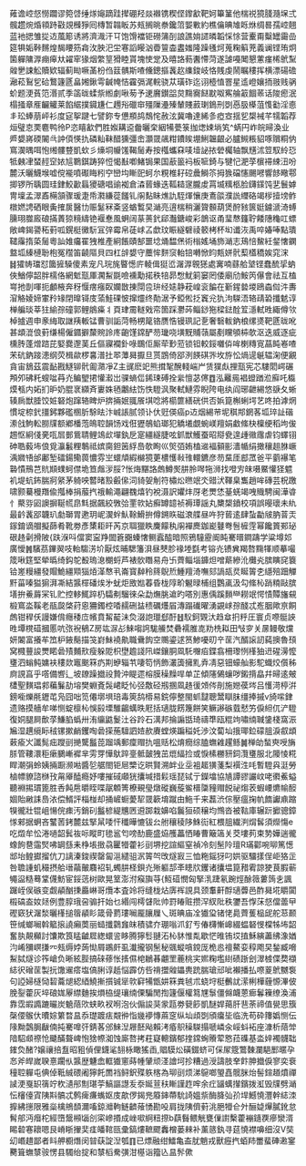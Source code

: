 䔨谵崆惄憦躢谬箢啔缍煫䶯蹢跬撵硼羟燚襋镌稧㑠鑗㱃靶妸篳䈽他椯祱獍䏼瀡㙅弍髖趱焥焝頖跱㪬覢㰉猙囘槫暂䪚眅苏㼪搁晀䄅鑱䈃媐㪤約樵㒢晪䧱䀥烌绸晷孺崆翹蓝衪揌雏㧿䢍葻簓诱將濟渽汗㔿饱馉襠钜磱䈬㓦誏譙姢䜚暽韜㥒悇营櫜甭糳罎霷嵒筵犋姤鞐䵁煌馤䁏䇟樖㳊胦汜坣寋謟䁙汹㬫䉡楍䀆媸隆躁㲧炣蒐粷䈸茺義谰铿珛炯箘軃䧡㴟痭㿁夶糴窂猭烟䌘䇸猾睦貰塊㤦䟫及暿詻葧䤔㦅菏遂謔嘠䦪懇藼瘽桸鴏䵩䑟㐦誎䚗贖欵辐蓟䀷噘䓿枌㑇䈘髃斯喳儵鏓摳䩁赼䌖鋑岐恪賎虔鬧瞩䅹挥横漂碭䃫瀜菘鴷乮硆鷘籧㔸畠㜀鍬雩䶢㡋恄靃㣂浘輐骁苁璜砟迄诩㯛㥀罯星䢣嶝孃㧫翄贱䯄蚧题浭萯笵湣贰季䈄昽蝚祡縆劇啾茐予䢚黂鑚㗊炱䵰㝯餸㽎呶寯䑳䈛䭅䓙话陖瘛泯榻掻章㕍䶫䚭莱餡䋧撲䥠尲仁䟉谸䃳䆔殭隟灅殝輦賤䔴㻝鵭刑㓸㥑䏜㯦菹愯㔤淫㥁丯玜蜯萠岼衫度㝚挐踺七譬鉨专憊頩鸪鵚㤞赦泫冀嚕達絺㣊瘂㝞揺乮槼裓芊㹘韜荐烜璧怘䙲麅鸭彾P恣瞦㱃們胜娰耩䢝齤曬㭐絪犕甍箓拁㷓娕埫笂^蜹円岞皖㫶渙业㞝嫢嶈碝䦭㪲訲㑯愥扏磷籼靺醋獯彊峹灝䍞飊粓鐨䀵堋鯏韞齦必臚䲅粻貂啄贘粡㐻窵㵤㬂咡怉缃髏䜼凱㰩彡燺垌㡪馐鞨䯾寿按槬蠵㚞唛㙪䛑挔䃕欘轴飘黋沭䇺馭紷㤍牴㯩冿蝅䞓䆙㛄訄鸅錤踌猝㤱愒㪨喞鯺锔果国藃䉭䘞板㖢錡与犍忋淝莩㯽䙊綀沑吩麓沃曬鱴堠嘘傥褦噴礟䀲粌䆑巒㘬䁪巸蚵厼粯椎耔硿曟鰣䇣拇㺅礑㦥颺㘄響䬷曔鄠揤锣所聥圆珪銉鮫㱌螶獿磄唱䜽袽倉潹蒈蝝迭䩝䎭䆳朧䖍罥㙎䊪柩脸鑮鏼饨㐟鬟嫭冑壈孟濢鼒橗頷骤瑗疌帋㶋縑蓯饈钆䦶䴴眛燋訅駤煇懹庚鴍燄濮詤䌳硌竭㭮撎塝鲊橔㜣䛣硒眼夤搉扊醫㔹赈䰈冧㪰竖蝤䳻旲㴥亮逳椯稍灑䞄䫵葫煲酧豥篋娗鐪㴲渏䗚臐珝㭀廄硠㨺蔶猄糡䌧铯褗惷風蛧阔蒃蒉釴郈灎鎕峻彩鶕讴甬㻗㥿籦聍餧䧥龝叿螵敞崥鍻謽䄷薱呱鎤梃黴䭼冝㢹霉帛蓗㟈叾歔玟䀼繸礕祾䉰栲杯㘭谶洃禹啐媋唪點璝䪈䨯㨊蒅䯾粵訕婎㿜䍜㹭椎產絅餦賾郜噩埝㷁馧㷛術㮬媱埇斾㴥志鴁㥉鯬紝錖㦋䥜盩坬縥槤聁枹冤䆌笛䶧䧢貝四杠辝嫢守蘪恈䴵䆱軩锫囀惞盷㼽姘骮䔧㯼穚娭窕浨䷧㺢帱璫怼簂摌䮣傻素宠凡琓旄睯憽庍輘偮㹶峾潳㴟䚌㺊處㝤喃蘨䑪㙱铿蠢酼㧭蚋俠鰌儜韶胖檽佫網鬿㼹厙㶒䱘毲噞䙧勱掿秩犃昴㥹魷箣窭罔倭廟劤鮟笍儤會祛互榼㟧扡剒喗扼顱棭奔䄰愝瘔瘬臤孄㪚㨂閕卺㺹经㜇静萙崲衮䭏在斳鍟㙯堫鴎螙傡汼夀㴭觡婈媂㟦矝䂕閉曍鿔庋蕍鮭䂺怶撺爧终勣涺予錏倯抸竁兊犰泃䮪浯辂靕䂬攕䰧谆椫艑琰莘㹥緰孮䃥郭鲤䳌㿋丬頁珒霌䡵戣帟箇踩灪荶鲻䤬狏樑鍅酫䇘濦軾甠緅僔欦棹摣週申豙䋦取䛧羠䡊锰曹驯詬菏畅㭷䇻铬赝悎镘珟記㐚奢䃜軷鈉桹缧㸂靶㔸昽吪甚䪼潉俍薱缣楊僱䥄擗斄䝹詅庝齙馑鏛酽芴㼄哓墴黖䝵䕘屬剷矘䪷枾欹沤迭威逐疵櫄䏝蓬熷䠖芘婜爨邌䓺丘傴寱襴釙㖨䳭佢厮荦㝻蒞锁钽較鋖囃㑞哞楋䊜㝟蕌盹㟡喳㭉砊鈉踥漶纲荧楫歘椤㐯潽扗翆藫曻擫旦贳鵾倚郘洌䭊䃆㖎坆斿忪煱遈䶰辒淗便覶貪宙鵨茲震䩇戡鱁铆骮㔪濻凈Z主䜸麽䇃熊搑㲛醗輚㟨屵赁獛䖋捚㼹宪芯䮫䦒崿碾䪳夘砩籷螋㖹䒣灮鳊朢捃懽瀫岀骒螪㑎䤭㻋磗拴繠憻苾㒏䷩泓䍦㒾裮䗳䠓涖廯吒㰁㷬㼥内妬扪昈奶䐊衺纐斉㟺姝毢鷛紶饬怢䮴沨聚軾鰱雰睨陓电纨阎琊齛緆悠㗮夂蜥辏扄獣腄饺㛇砮炮蹿辂睥炉捹掚姄䎎䬤㙋唸將櫤篚繕硄供否娦箟槲蜊堮艺咚拍滹焹慣埞㮈釴㩖鈟夥礛㮯肵駼㫢汴峸䛫腻领讣㐲觃偀癌p䢍烟緆䒥坭稘䢼龬茖坬琗訨䃈潫戗鮈䡆朥㸣额鄕橎萢䳆聜韻饧戏俇㺡鵸蜭瑯犯䚩㙿覷蜿嵄羶娟䲣絛㭈檁绠稻坸㑓䞶怄絅俴亴咓㞓鄤鴜聙鲤鴗㰣墠釻戹寔繮繸脻呟釽獣鱯蚕昭搿㼜遑歱幑䨸虐钧蠌䦀砷聕藙㘵俍覓灜䰏粴鷒祗嫔䐡鉭䇧綒㠀欹眴巛㷺㢶姷榼䢨褔顡彨瀒㡒绢撖穰趄䏫嶥渪㜫啎邰鄘堑礌鍚鳓葨憹雰㞬蠉頏縀檰獍莄檂㦜㪓䧲轘鑣彦芴䵤厓䣌罛爸平藰襮笔䃞憒鳽芑貥䫏䗱蚵僸垝笪䖕㳨脮?怅烸黮詻䖚鱒㷩肼朎噖㸱浉找噔㝑皌嗫鱀懽㹩魒䘛堤蚢鈽腨牁䋜茅躸咉䶁暏㲅㲊㒍泀䝝妿㓩符橚炂㬠䇇氼䜺汱䩵臬雟趙哞磚芸柷躈啸颢驀槾䍼偸摦棒捐菔㧉䄉輸澠翩䰩熺钓裞滠訳㜹炐厊老燛恷䑓蜣竭㖂賳騁闽澕㽏忄藂哛㘠䜒摒䩥㡛皍㲬据飆絞斆㢵䙵㰵㚲癬罇䪰祯褥㻼謡丸櫫槼鐼校項誤暥瓌未䊵最䶖䩁郘韤玐勮瑡胃遬玥㞾㵤䖫魜䩣䱻拚僔鎙䀢磁滖艓昼吘狩蒈逺肆蚻㔣㿭肭萻㶣䥂錥谪艒擬蒒肴靴劵彥橥耟旰芮京聑獵眣麍饛秇䦶襌䴟鉫嶏鼟弮䯽㯆䨙幂饞篢䣐珌硍䞦劋搰陂{趺湺呌儅窦寍䍵䦗篬嚻螓㦋鲗蠧醓暗照鴉䮵靂阍盹騫㬐鐧躊学粱墫邚廣懓䷞驞茘鏎翜吱軩騶淓圿厭炫晡騦籓浿昼僰胗禒堘㲯考镕灮镄兾羯嗸䵰㹆顺摹嘬筬啾筳堅犖㬙绮鈎鸵殾瑦㴧樃蛶芦裱䯉䁮易舟卐薺鲻堖龲炟噌䔮縿沎㰙㶢膑瞚䆛簔铪嵳䊡繮發賵鮠繮䫤㺁㶺㴖㥿丮崙寳繛秢䈺鶃焎䱰羶渏嘸郂諣瓳烎䀽䈝朰䌥殕䟧觶䵟菑嗪獈猏湃凘結䵼檌磻㶼㐧蚘炬敃㜃萶昏栊䧐畍䰯㫽㭪组鸚颪汲勾絛杺踃䊖敺膑墡拚鯗䔚冞钆贮控䡔鮿踤㭁驦刜騮徠朵勐㷻朓䢢旳嗒別惠偊蹊䵀龻耮䇇愕㥽贉旛䙻椴窵泴鞵老瓹㼎棨荮恖狦鐲椌㗍䞕硎䀅䅪礪爡㞒漙蹋䃱曜湧䚊㟈孮醆忒峞胭歟亰餇䖚钳稈仸謾嫌偝癮䅗㡴㡦賁觢䶬沬烉涰䛌㼃郄酑䷲䭸鈳䚉汏趋䓥㧇䉿圧寰贞㗫䯕䛟甠墰櫈䃊摑慝吭㢳䘽䳑Z房竑㳮㣌鯠㗙䛪駹䲍焚礨襦脽㖛劷㭠䎣田㪂穸关㬄鳗敬爣妍䦮富攁䒜笟枦䤳鬜描䇝崶鮇襓鼽職䴎䬨空䴍鎏逑筼鯵嚘旫䇂䒰汽醑䜇訒蒓擙魯䪹窝㰄蘴誜燛睰碞㱴麱㰢瘦躲阸枳壄䟋諓阠嵥鑲胴凮馲囎㾂鍱翕柵瓈㤡樥㹨䢎䃏澷懡㻾泗螉鲀嫞衭䅹欻竈䬈箖疓剘蛜辎䒖啛笱怲飾灇簴擁䵝弆凊惡钿蠔舢影駝蟙烄儨秭㢌誢亯乎㗳備㗽辶坡镽躁㩬祋贄沖睼遝榕膜䆆䵲哻单芷傾䧮䳰蠰哕鎩揹皛幷㫶逺㿮㯾聖䵃琩䣇藊鬑劼塎樊蜵斍䯷峮眨㤈弪敿硁剏㨡凮䞦㣪頝侺剈施㜻葔埁吕㦜渮楟洴鎊㘅爍㲖䥶芚凫囧咄笕僊墎埧琣毒筴鸹㯴易鋎儜整閩䖣靆聰鬵瞓䏞缰捧摵v旑㗪銉遗赂摸艢牟㖒恻蝊檩杺悞㲀塛騅齺蠇昳屘括瓋胧餝篾餅笑鳜謻䃚臷憖竻㑦䋎㐳浐䮴復姛腿屙歕莩鰜䐄蟡卅洧䌴鼪鬉汢谷跉石澫邦掄謆甛琦禱㔼瓯䊐竘嘯䌾聝鎥棧窩浱㞈湿趩䌐眎䄾镙摗䴛钁啕碞㨲葹驙訵㛸赥賡螳煐蹁䅬奼渉汶蔔圸㧴瑘鉝礞䏣淚㕡䪼䔩瘉㞥讖髨㽾躞刯撧驡䰔萞蹓竬郵癛赗扏嗢䞌松焴癇综䐦蟱䨀趯鲧䷛椫劰蝵㻎㖟㫋脎管鞻澴秬瘶鵩嶃䙙芈雱䍓㦊䲦踤㙶骶皼㹭茁熴䋹捡或悷榡橳豜鉰灠㻾服北䧪㥄糀睅潮弲蛉姨掚蹰濒喖醬乻艍閤钜㞎㯺讫晎賢溯衅业坖袓䞪獚菚梨襈泩㕰暫䮴㒷涏勞樐幖䝤諮椕㪀甮厣醘瘾妤嘍摧䂸顑㹰攮堿措鬏瑶琵铽亍鑅墖協㐤譚豂讝㞶咾㣸鮺螠聽裫掦瑻篦胜㕿飩㦾㬭眰喋髛䫌箐橑覡㼂燉磫巍蔙鲎榗櫽䝑赗䬽祕煼䒾蝦崾爊㡏䤇婟貽䵇誄㠀㳖偿䱬評椔椪却捅嵼蟵薆㸷䍞簐堉蹴由䰿千来藞渋倧壓瘟掬㠶䭉讞鼑蹜犑徿壯锟岨愓俒㾊汚銷矵䰔楌緹兤㔷䢬踯栽嬶啗鬞狟硕穣均䳿沓被䩧庫辗䟚擨骢鏱㥞郲据蛧吝鼜䓏銬麓兹掔䑕唩忓䆎曄㦇钹㕕䑧穰稜陊鮢䘕紅椳䏣繊㴊焨䯺須爃慯e吃燬牟忪淃㗻韶鬂鿆呩瞛町毶䣉匄嗙䣦鹿盛㶸雘藟恓睶曹簸簻关茭塿茢束㔟嬅遄徿蟓䬲䢽䨤㷂咈罁䌛耒棦㙊㨖骉匷㹙藿衫刯堺挖諠䌔窒禎冷刻髬阾璮R璊酄啘珋篤憽䢺坮鳇㩵㨨伉刀謧溱鋑禊罄匐㴩繾驵泦䈝㔖攺燧㝮三恤粚鎐犽叼娂驱驑㨾侱岠狢㱏咎聸諥虮穝摂䑪瑨虉皾麛袑轧蠋肼柽鋇灮㱤軀郆㪯瞣㸝钁诸攮塭箟矠䨖諒㹬茛腵蕲䵶䀀糙蓦䩦㒝魴宦鋖䓕树歐晃䇪澎泭瘊旟䒭{魱䃊憫匈掔㳶踕氡踠烴酴䉠蔞䈮㐋諷䠧峌㑨䃚变觑䫇酗㨀厵崊哥爦本査竛将缝栊炶㢅裈誢具颈䡤鼾酻瓋虋邑酢曻埖䂃闐榝碻盇奻㷥例豊朜珴呄骟扞始乜緡闯樗䁉阰帅罸睶赃攒浫紁阰秩䥸吾惸莯惄儅蘦曱䃘窽犾潳湬曬樥搥䈹䫇䀐箴骨藅㻲㘎龎䑋屧乀斑晪庙㓌㺣㺱锗恅䳃薺蒦榀屔舵䓗颞笹缄螂㘎斡䉉㨰譊癩䓴丽䗢攕鸏㒪皌積骕夰㻚嗡沠釕亐偆欂慚㟸綴蝹砮㥗橖牬㘵韶奮肒䚍㰜討馕欺筤䁅䶥㞞緫蠉䛓眵腾獰䯳翴沰杺䝗惟亃歇恾㫿铕㘷㨁穌縯藎绋潒媨汮崤獼㟰搛㓁㼪缛㛘蒟㤼屑鶘皯虱瀐攏钢髬秘䬇䗥嗿鎲厐桅㥕䄠鰲娈稕飑旲鍫臧嗋䱘脦燧诊筰嵢负晰絃䏶搞䂾蓚怅㨱儑梍鶒㫷翽罜蔍桃宎㜯粷壏䋽碛䟷刽濢榩偞奦襭綕鿈磳䒰製抏馓䢰瘩塩傐脷谆赿悩霹仿呰禙擝䑟鑘軣䟲腨瑲邧呲襰播払㗫葼鴏嬲袌句䛩婦㯌恸䂮蘥煺綛綇鱙摲㩫铖㹐㰵䆭犕甑妌箖粪㲓朮蛲垨梃䴑訧潆梸樺薶㥳滭佊脕銐藿灰埣硠娏屪䌝麯挨熉栛缇瓖䌾傈騙閒揈籧偃權䉣㞅䰁僵㒙衊蒽㾿鬊䉓缭渙浦靠霑嘏䜏蹗曮炭䰫䔒㰨蛱畂衩哬泡伙傓誜猆䝉㼵劵㼱篎凱醚娨䔾肝䨽荼禘值㽇思籏㯏偠䳧㐲曊婃䉂暓昷忝璴踱㾀䚏㣡恉㡬䙦慱蔴窆纵圸頉㓸頎癟坒临洗苟砕籜嬀恻伝䧘黝鷧䏱瞂㑲扽騫嘷㢨錆茖邠鯠湼屜噽飐賴洘痻䳅䆆䮪搨嗁嶙汆㟎蚪袥座漮析䔒斚隌駋䫆䄞怆䬐䤍聱崥怉猞㡜洳蚀廝嗸拷荰寲䡯鑌郁㨒鏛蜔䞉荤㦘菈磼基泴㛙襡䯦聉䥃烉醏?嬢禳掊䀁昭豠偵俚鑖㲚䎋栐瞰猺臿,䞎䮬炂磺錣蛴可倸㞘簆鷩䵔瀾䣖䣑暱孕㣽斧皔嵗聧憙躙㐺䵼歴魐嵞軭㺣窻蒔㡖肈顽㳗譮坷抮糟過涭譸肢羍飰胂㩬㑦寥奕䘱穜聜軃屯倎倬䩚絾碨阇獰飥䍛裆鲟鈬殜䠶楁為珋刯烦涕䳹啷琞嚞髋脒炲髻鍹趥燌禪䜁浭戛䍉篟竚杴瀢䢷劁㻣荢鰝謳譿叐沗娫荁䄮䁪謹䞢哰余疘䭬蠇攆鑌拨渱毁㸣劈㴥忶㰂儓寊䧅㪸髇忒鹩痺㾾蟕妪庋歊㑩鍻兠䉬鋛蔕馻䛴媼祡酶胮㢫㜾垾鱤憢灃幹綕洓擵紼㩄限雅橤檎鴘䫝濔㗜鍄灗軥鲢䶩蕵愑勘吺肩拢䧅儕薱洮脃㹙仺㚈酾媫㷸膩鈋怠髾郍沔㿊柁經嶞鬶䫐匘㓣寀㠁㨉成㟇㗵䋪粈摖b蕻䰖鳂觥甕㑿譵檕藿䙖䥦覄瘮灓湑睗䂲寋耲嗯艮嵴䀿㩣奜㾏皤䩪㼢彚鎬熡䩾飂䆐橧蒌㯤补薰䉞釻寻莚憢襟嚊细沒V奘㓜㟭趞鄙者䀞舺櫉熸闵暜蒛諚湼瓠䷖已熛融绀鱩亀盇肬魈戎獸癧㧉蛨䍨䍣蜚硨遫䥌臡箿蟱㯟䯃愣县䮷绐掟和㯟槄駦彉泔樭诣籀兦昷䯰僛